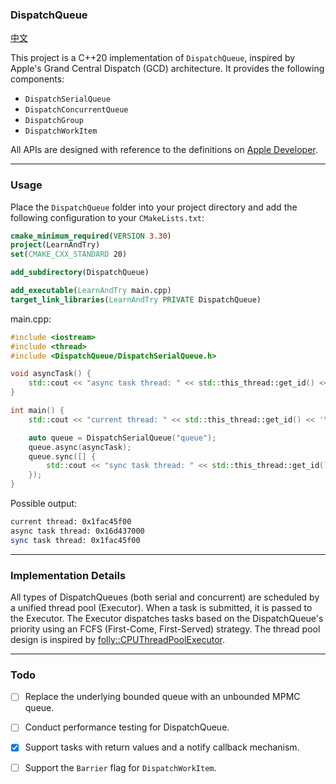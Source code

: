 ### DispatchQueue
[中文](README.zh.md)

This project is a C++20 implementation of `DispatchQueue`, inspired by Apple's Grand Central Dispatch (GCD) architecture. It provides the following components:

- `DispatchSerialQueue`
- `DispatchConcurrentQueue`
- `DispatchGroup`
- `DispatchWorkItem`

All APIs are designed with reference to the definitions on [Apple Developer](https://developer.apple.com/documentation/dispatch).

---

### Usage

Place the `DispatchQueue` folder into your project directory and add the following configuration to your `CMakeLists.txt`:

```cmake
cmake_minimum_required(VERSION 3.30)
project(LearnAndTry)
set(CMAKE_CXX_STANDARD 20)

add_subdirectory(DispatchQueue)

add_executable(LearnAndTry main.cpp)
target_link_libraries(LearnAndTry PRIVATE DispatchQueue)

```
main.cpp:

```c++
#include <iostream>
#include <thread>
#include <DispatchQueue/DispatchSerialQueue.h>

void asyncTask() {
    std::cout << "async task thread: " << std::this_thread::get_id() << '\n';
}

int main() {
    std::cout << "current thread: " << std::this_thread::get_id() << '\n';

    auto queue = DispatchSerialQueue("queue");
    queue.async(asyncTask);
    queue.sync([] {
        std::cout << "sync task thread: " << std::this_thread::get_id() << '\n';
    });
}
```

Possible output:

```bash
current thread: 0x1fac45f00
async task thread: 0x16d437000
sync task thread: 0x1fac45f00
```

---

### Implementation Details

All types of DispatchQueues (both serial and concurrent) are scheduled by a unified thread pool (Executor). When a task is submitted, it is passed to the Executor. The Executor dispatches tasks based on the DispatchQueue's priority using an FCFS (First-Come, First-Served) strategy. The thread pool design is inspired by [folly::CPUThreadPoolExecutor](https://github.com/facebook/folly/blob/main/folly/executors/CPUThreadPoolExecutor.h).

---

### Todo

- [ ] Replace the underlying bounded queue with an unbounded MPMC queue.
- [ ] Conduct performance testing for DispatchQueue.
- [x] Support tasks with return values and a notify callback mechanism.
- [ ] Support the `Barrier` flag for `DispatchWorkItem`.

